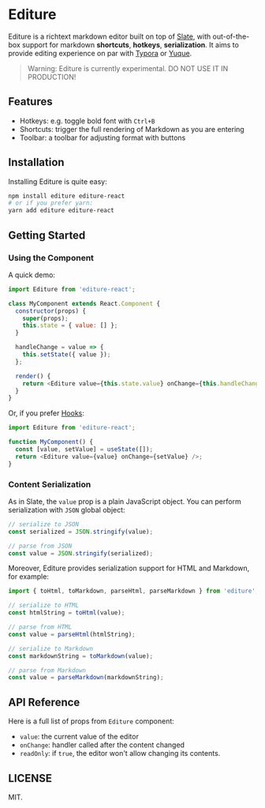 # Editure

Editure is a richtext markdown editor built on top of [Slate](https://www.slatejs.org/), with out-of-the-box support for markdown **shortcuts**, **hotkeys**, **serialization**. It aims to provide editing experience on par with [Typora](https://typora.io/) or [Yuque](https://www.yuque.com/).

> Warning: Editure is currently experimental. DO NOT USE IT IN PRODUCTION!

## Features

- Hotkeys: e.g. toggle bold font with `Ctrl+B`
- Shortcuts: trigger the full rendering of Markdown as you are entering
- Toolbar: a toolbar for adjusting format with buttons

## Installation

Installing Editure is quite easy:

```bash
npm install editure editure-react
# or if you prefer yarn:
yarn add editure editure-react
```

## Getting Started

### Using the Component

A quick demo:

```javascript
import Editure from 'editure-react';

class MyComponent extends React.Component {
  constructor(props) {
    super(props);
    this.state = { value: [] };
  }

  handleChange = value => {
    this.setState({ value });
  };

  render() {
    return <Editure value={this.state.value} onChange={this.handleChange} />;
  }
}
```

Or, if you prefer [Hooks](https://reactjs.org/docs/hooks-intro.html):

```javascript
import Editure from 'editure-react';

function MyComponent() {
  const [value, setValue] = useState([]);
  return <Editure value={value} onChange={setValue} />;
}
```

### Content Serialization

As in Slate, the `value` prop is a plain JavaScript object. You can perform serialization with `JSON` global object:

```javascript
// serialize to JSON
const serialized = JSON.stringify(value);

// parse from JSON
const value = JSON.stringify(serialized);
```

Moreover, Editure provides serialization support for HTML and Markdown, for example:

```javascript
import { toHtml, toMarkdown, parseHtml, parseMarkdown } from 'editure';

// serialize to HTML
const htmlString = toHtml(value);

// parse from HTML
const value = parseHtml(htmlString);

// serialize to Markdown
const markdownString = toMarkdown(value);

// parse from Markdown
const value = parseMarkdown(markdownString);
```

## API Reference

Here is a full list of props from `Editure` component:

- `value`: the current value of the editor
- `onChange`: handler called after the content changed
- `readOnly`: if `true`, the editor won't allow changing its contents.

## LICENSE

MIT.
